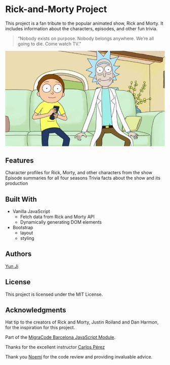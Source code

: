 # Rick-and-Morty Project
This project is a fan tribute to the popular animated show, Rick and Morty. It includes information about the characters, episodes, and other fun trivia.

>“Nobody exists on purpose. Nobody belongs anywhere. We’re all going to die. Come watch TV.”

![rick and morty watching TV](/images/rick-morty-interdimensional-cable.jpeg)


## Features
Character profiles for Rick, Morty, and other characters from the show
Episode summaries for all four seasons
Trivia facts about the show and its production

## Built With
- Vanilla JavaScript 
  - Fetch data from Rick and Morty API
  - Dynamically generating DOM elements
- Bootstrap 
    - layout
    - styling

## Authors
[Yun Ji](https://github.com/actuallyyun/Rick-and-Morty)

## License
This project is licensed under the MIT License.

## Acknowledgments
Hat tip to the creators of Rick and Morty, Justin Roiland and Dan Harmon, for the inspiration for this project.

Part of the [MigraCode Barcelona JavaScript Module](https://github.com/Migracode-Barcelona/javascript-module-3).

Thanks for the excellent instructor [Carlos Pérez](https://github.com/carl0FF)

Thank you [Noemi](https://github.com/unflxw) for the code review and providing invaluable advice.

